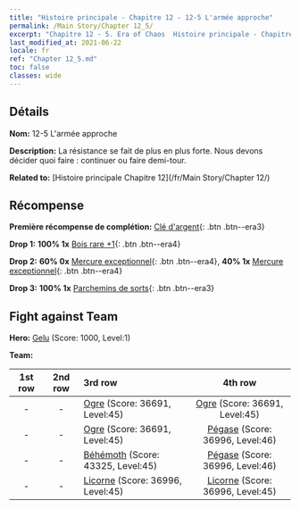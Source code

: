```yaml
---
title: "Histoire principale - Chapitre 12 - 12-5 L'armée approche"
permalink: /Main Story/Chapter 12_5/
excerpt: "Chapitre 12 - 5. Era of Chaos  Histoire principale - Chapitre 12_5. 12-5 L'armée approche"
last_modified_at: 2021-06-22
locale: fr
ref: "Chapter 12_5.md"
toc: false
classes: wide
---
```


## Détails

 **Nom:** 12-5 L'armée approche

 **Description:** La résistance se fait de plus en plus forte. Nous devons décider quoi faire : continuer ou faire demi-tour.

 **Related to:** [Histoire principale Chapitre 12](/fr/Main Story/Chapter 12/)

## Récompense

 **Première récompense de complétion:** [Clé d'argent](/ItemsFR/con_693/){: .btn .btn--era3}

 **Drop 1:** **100% 1x** [Bois rare +1](/ItemsFR/mat_41/){: .btn .btn--era4}

 **Drop 2:** **60% 0x** [Mercure exceptionnel](/ItemsFR/mat_35/){: .btn .btn--era4}, **40% 1x** [Mercure exceptionnel](/ItemsFR/mat_35/){: .btn .btn--era4}

 **Drop 3:** **100% 1x** [Parchemins de sorts](/ItemsFR/con_694/){: .btn .btn--era3}


## Fight against Team
 **Hero:** [Gelu](/fr/heroes/Gelu/) (Score: 1000, Level:1)

 **Team:**


  | 1st row | 2nd row | 3rd row | 4th row |
  |:----:|:----:|:----|:----:|
  | - | - | [Ogre](/fr/units/Ogre/) (Score: 36691, Level:45)  | [Ogre](/fr/units/Ogre/) (Score: 36691, Level:45)  |
  | - | - | [Ogre](/fr/units/Ogre/) (Score: 36691, Level:45)  | [Pégase](/fr/units/Pegasus/) (Score: 36996, Level:46)  |
  | - | - | [Béhémoth](/fr/units/Behemoth/) (Score: 43325, Level:45)  | [Pégase](/fr/units/Pegasus/) (Score: 36996, Level:46)  |
  | - | - | [Licorne](/fr/units/Unicorn/) (Score: 36996, Level:45)  | [Licorne](/fr/units/Unicorn/) (Score: 36996, Level:45)  |


